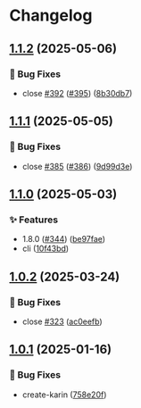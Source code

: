 # Changelog

## [1.1.2](https://github.com/KarinJS/Karin/compare/cli-v1.1.1...cli-v1.1.2) (2025-05-06)


### 🐛 Bug Fixes

* close [#392](https://github.com/KarinJS/Karin/issues/392) ([#395](https://github.com/KarinJS/Karin/issues/395)) ([8b30db7](https://github.com/KarinJS/Karin/commit/8b30db7116363e1771d4716e1d03fd23336de58a))

## [1.1.1](https://github.com/KarinJS/Karin/compare/cli-v1.1.0...cli-v1.1.1) (2025-05-05)


### 🐛 Bug Fixes

* close [#385](https://github.com/KarinJS/Karin/issues/385) ([#386](https://github.com/KarinJS/Karin/issues/386)) ([9d99d3e](https://github.com/KarinJS/Karin/commit/9d99d3e4e4ce857dbc4b04915c834969a5bc0d5f))

## [1.1.0](https://github.com/KarinJS/Karin/compare/cli-v1.0.2...cli-v1.1.0) (2025-05-03)


### ✨ Features

* 1.8.0 ([#344](https://github.com/KarinJS/Karin/issues/344)) ([be97fae](https://github.com/KarinJS/Karin/commit/be97fae5815b808b3453853c9ed6929540f2b340))
* cli ([10f43bd](https://github.com/KarinJS/Karin/commit/10f43bd85e9b47c7d1465ea366c140178bfa860d))

## [1.0.2](https://github.com/KarinJS/Karin/compare/cli-v1.0.1...cli-v1.0.2) (2025-03-24)


### 🐛 Bug Fixes

* close [#323](https://github.com/KarinJS/Karin/issues/323) ([ac0eefb](https://github.com/KarinJS/Karin/commit/ac0eefbca83868cbd9df254a53d9e0e00d03ada5))

## [1.0.1](https://github.com/KarinJS/Karin/compare/cli-v1.0.0...cli-v1.0.1) (2025-01-16)


### 🐛 Bug Fixes

* create-karin ([758e20f](https://github.com/KarinJS/Karin/commit/758e20f2d824d23a998fe85c02883e1db53148f9))
